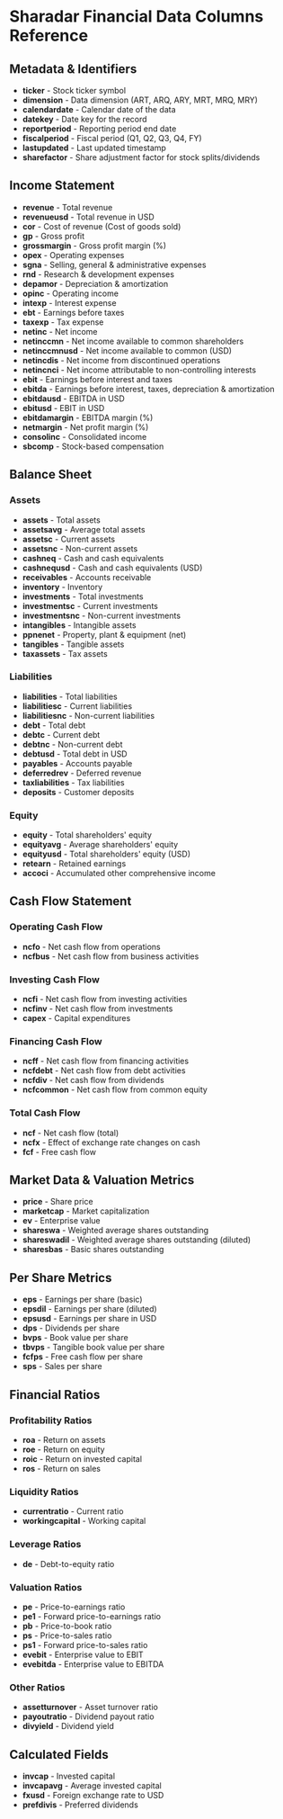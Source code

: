 # Sharadar Financial Data Columns Reference

## Metadata & Identifiers
- **ticker** - Stock ticker symbol
- **dimension** - Data dimension (ART, ARQ, ARY, MRT, MRQ, MRY)
- **calendardate** - Calendar date of the data
- **datekey** - Date key for the record
- **reportperiod** - Reporting period end date
- **fiscalperiod** - Fiscal period (Q1, Q2, Q3, Q4, FY)
- **lastupdated** - Last updated timestamp
- **sharefactor** - Share adjustment factor for stock splits/dividends

## Income Statement
- **revenue** - Total revenue
- **revenueusd** - Total revenue in USD
- **cor** - Cost of revenue (Cost of goods sold)
- **gp** - Gross profit
- **grossmargin** - Gross profit margin (%)
- **opex** - Operating expenses
- **sgna** - Selling, general & administrative expenses
- **rnd** - Research & development expenses
- **depamor** - Depreciation & amortization
- **opinc** - Operating income
- **intexp** - Interest expense
- **ebt** - Earnings before taxes
- **taxexp** - Tax expense
- **netinc** - Net income
- **netinccmn** - Net income available to common shareholders
- **netinccmnusd** - Net income available to common (USD)
- **netincdis** - Net income from discontinued operations
- **netincnci** - Net income attributable to non-controlling interests
- **ebit** - Earnings before interest and taxes
- **ebitda** - Earnings before interest, taxes, depreciation & amortization
- **ebitdausd** - EBITDA in USD
- **ebitusd** - EBIT in USD
- **ebitdamargin** - EBITDA margin (%)
- **netmargin** - Net profit margin (%)
- **consolinc** - Consolidated income
- **sbcomp** - Stock-based compensation

## Balance Sheet

### Assets
- **assets** - Total assets
- **assetsavg** - Average total assets
- **assetsc** - Current assets
- **assetsnc** - Non-current assets
- **cashneq** - Cash and cash equivalents
- **cashnequsd** - Cash and cash equivalents (USD)
- **receivables** - Accounts receivable
- **inventory** - Inventory
- **investments** - Total investments
- **investmentsc** - Current investments
- **investmentsnc** - Non-current investments
- **intangibles** - Intangible assets
- **ppnenet** - Property, plant & equipment (net)
- **tangibles** - Tangible assets
- **taxassets** - Tax assets

### Liabilities
- **liabilities** - Total liabilities
- **liabilitiesc** - Current liabilities
- **liabilitiesnc** - Non-current liabilities
- **debt** - Total debt
- **debtc** - Current debt
- **debtnc** - Non-current debt
- **debtusd** - Total debt in USD
- **payables** - Accounts payable
- **deferredrev** - Deferred revenue
- **taxliabilities** - Tax liabilities
- **deposits** - Customer deposits

### Equity
- **equity** - Total shareholders' equity
- **equityavg** - Average shareholders' equity
- **equityusd** - Total shareholders' equity (USD)
- **retearn** - Retained earnings
- **accoci** - Accumulated other comprehensive income

## Cash Flow Statement

### Operating Cash Flow
- **ncfo** - Net cash flow from operations
- **ncfbus** - Net cash flow from business activities

### Investing Cash Flow
- **ncfi** - Net cash flow from investing activities
- **ncfinv** - Net cash flow from investments
- **capex** - Capital expenditures

### Financing Cash Flow
- **ncff** - Net cash flow from financing activities
- **ncfdebt** - Net cash flow from debt activities
- **ncfdiv** - Net cash flow from dividends
- **ncfcommon** - Net cash flow from common equity

### Total Cash Flow
- **ncf** - Net cash flow (total)
- **ncfx** - Effect of exchange rate changes on cash
- **fcf** - Free cash flow

## Market Data & Valuation Metrics
- **price** - Share price
- **marketcap** - Market capitalization
- **ev** - Enterprise value
- **shareswa** - Weighted average shares outstanding
- **shareswadil** - Weighted average shares outstanding (diluted)
- **sharesbas** - Basic shares outstanding

## Per Share Metrics
- **eps** - Earnings per share (basic)
- **epsdil** - Earnings per share (diluted)
- **epsusd** - Earnings per share in USD
- **dps** - Dividends per share
- **bvps** - Book value per share
- **tbvps** - Tangible book value per share
- **fcfps** - Free cash flow per share
- **sps** - Sales per share

## Financial Ratios

### Profitability Ratios
- **roa** - Return on assets
- **roe** - Return on equity
- **roic** - Return on invested capital
- **ros** - Return on sales

### Liquidity Ratios
- **currentratio** - Current ratio
- **workingcapital** - Working capital

### Leverage Ratios
- **de** - Debt-to-equity ratio

### Valuation Ratios
- **pe** - Price-to-earnings ratio
- **pe1** - Forward price-to-earnings ratio
- **pb** - Price-to-book ratio
- **ps** - Price-to-sales ratio
- **ps1** - Forward price-to-sales ratio
- **evebit** - Enterprise value to EBIT
- **evebitda** - Enterprise value to EBITDA

### Other Ratios
- **assetturnover** - Asset turnover ratio
- **payoutratio** - Dividend payout ratio
- **divyield** - Dividend yield

## Calculated Fields
- **invcap** - Invested capital
- **invcapavg** - Average invested capital
- **fxusd** - Foreign exchange rate to USD
- **prefdivis** - Preferred dividends